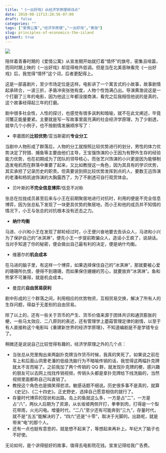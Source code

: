 ```yaml
---
title: "《一出好戏》从经济学原理胡诌点"
date: 2018-08-11T13:28:56-07:00
draft: false
categories: ""
tags: ["爱情公寓","经济学原理","一出好戏","黄渤"]
slug: principles-of-economics-the-island
gitment: true
---
```

![](https://ws1.sinaimg.cn/large/855e972fly1fu6ns2mjf6j20zk0gx1kx.jpg)

陪伴着青春时期的《爱情公寓》从宣发期开始就打着“情怀”的旗号，密集且喧嚣，而同时期上映的《一出好戏》却显得格外低调。但是当在北美首映看完《一出好戏》后，我觉得“情怀”这个词，后者更配得上。

这是一部喜剧片，至少市场定位是这样。电影讲了一个寓言式的小故事，故事剧情起承转合，一波三折，矛盾冲突张弛有度，人物个性饱满凸出。导演黄渤说这是一个打磨了三年的电影，因为他这三年都没接商演，看完之后我相信他说的是真的，这个故事经得起三年的打磨。

剧中很多社会性，人性的探讨，也感觉有很多讽刺和暗喻，就不在此文阐述，毕竟河蟹正能量要紧。主要就是写一写故事里面充满的社会经济学原理，为了少剧透，就举几个小例子，也不按剧情发展顺序写了：

- 李嘉图的**比较优势**/亚当斯密的**专业分工**

当剧中人物形成了群落后，人物的分工就按照比较优势进行的划分，男性的体力优势决定了狩猎、捕鱼等主要由他们主导，王宝强饰演的小王因为有野外生存的经验能力优势，也在初期成为了团队的领导核心，而张艺兴饰演的小兴更是因为能够制造发电机而在群落中重要了起来，又比如教授这一角色，因为其具有的学识优势，其实承担了记录历史的职责。但真要说到把比较优势发挥到点的人，要数王迅饰演的老潘和杨凯迪饰演的大胸露西了，为了不剧透可自行观赏体会。

- 贝叶斯的**不完全信息博弈**/信息不对称

张总在拉拢成员甚至后来与小王在前期聚居地进行对抗时，利用的便是不完全信息博弈，因为张总私下发现了一块更具优势的聚居地，而小王和他的成员并不知情的情况下，小王与张总的对抗根本没有还击之力。

- **纳什均衡**

马进、小兴和小王在发现了邮轮经过时，小王便兴奋地要去告诉众人，马进和小兴为了保护自己的“冰淇淋”，便先小王一步提前欺骗众人，造谣小王疯了，说胡话。当对手知道了你的秘密，便会做出自己最有利的决定，便是纳什均衡。

- 维塞尔的**机会成本**

在马进的脑子里，有这样一个博弈，如果选择保住自己的“冰淇淋”，那就要被心爱的珊珊所仇恨，便得不到珊珊，而如果保住姗姗的芳心，就要放弃“冰淇淋”。鱼和熊掌不可兼得，就是机会成本。

- 曼昆的**自由贸易获利**

剧中形成的三个群落之间，利用相应的优势物资，互相贸易交换，解决了所有人的生存问题，得益于无差别的自由贸易。

除了以上的，还有一些关于货币的产生、货币价值来源于团体共识和通货膨胀的梗，一些马太效应、二八原则的表述，还有管理学上蘑菇管理定律的剧情，以至于有人直接称这个电影叫《重建新世界的经济学原理》，不知道编剧是不是学错专业了。

稍微还是说说自己比较觉得有趣的，经济学原理之外的几个点：

- 当张总从兜里掏出来两副扑克牌当作货币时候，我真的笑死了。如果说之前在车上和后面山洞里老潘的低级洗脑行为不暗喻传销的话，我觉得这两幅扑克牌就太不言而喻了。之前我加了两个传销的 QQ 群，就发现扑克牌的梗，感兴趣的朋友可以去网上找找传销视频，传销头头都是拿扑克牌给下线洗脑的，当然视频里面都称自己叫直销了。
- 教授这个角色也是搞笑得悲凉。敏感话题不细说。历史很多事不是真的，就算《史记》、《二十四史》。正史野史，选择自己愿意相信的就行了。
- 存量时代博弈的现状和出路。岛上的鱼就这么多，一方是占“二”，一方是占“八”，两伙人后期为了资源，从长坂坡两侧开打，拳拳到肉，打得是一个梨花带雨，火光闪电。增量时代，“二八”至少还有可能奔到“三九”，存量时代，就不是“五五”能解决的了，“四六”还是“十零”，取决于光脚的。出路呢，就是带来“电”的那个人。
- 还有一点也挺有意思的，就是想不起来了，等想起来再补上。年纪大了脑子也不好使。

无论如何，是个讲得挺好的故事，值得去电影院花钱。宣发记得给我广告费。

